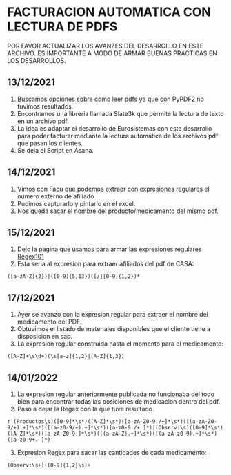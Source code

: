 # FACTURACION AUTOMATICA CON LECTURA DE PDFS


POR FAVOR ACTUALIZAR LOS AVANZES DEL DESARROLLO EN ESTE ARCHIVO. ES IMPORTANTE A MODO DE ARMAR BUENAS PRACTICAS EN LOS DESARROLLOS.

## 13/12/2021
1. Buscamos opciones sobre como leer pdfs ya que con PyPDF2 no tuvimos resultados.
2. Encontramos una libreria llamada Slate3k que permite la lectura de texto en un archivo pdf.
3. La idea es adaptar el desarrollo de Eurosistemas con este desarrollo para poder facturar 
   mediante la lectura automatica de los archivos pdf que pasan los clientes.
4. Se deja el Script en Asana.

## 14/12/2021
1. Vimos con Facu que podemos extraer con expresiones regulares el numero externo de afiliado
2. Pudimos capturarlo y pintarlo en el excel.
3. Nos queda sacar el nombre del producto/medicamento del mismo pdf.

## 15/12/2021
1. Dejo la pagina que usamos para armar las expresiones regulares [Regex101](https://regex101.com/)
2. Esta seria al expresion para extraer afiliados del pdf de CASA:
```
([a-zA-Z]{2})|([0-9]{5,13})([/][0-9]{1,2})*
```

## 17/12/2021
1. Ayer se avanzo con la expresion regular para extraer el nombre del medicamento del PDF.
2. Obtuvimos el listado de materiales disponibles que el cliente tiene a disposicion en sap.
3. La expresion regular construida hasta el momento para el medicamento:
 ```
 ([A-Z]+\s\d+)(\s[a-z]{1,2}|[A-Z]{1,3})
 ```

## 14/01/2022
1. La expresion regular anteriormente publicada no funcionaba del todo bien para encontrar todas las posiciones de medicacion dentro del pdf.
2. Paso a dejar la Regex con la que tuve resultado.
```
r'(Productos\s)([0-9]*\s*)([A-Z]*\s*)([a-zA-Z0-9./+]*\s*)([(a-zA-Z0-9/+).+]*\s*)([(a-z0-9/+).+]*\s*)([a-z0-9./+ ]*)|(Observ:\s)([0-9]*\s*)([A-Z]*\s*)([a-zA-Z0-9.]*\s*)([(a-zA-Z).+]*\s*)([(a-zA-z0-9).+]*\s*)([a-z0-9+. ]*)'
```
3. Expresion Regex para sacar las cantidades de cada medicamento:
```
(Observ:\s+)([0-9]{1,2}\s)+
```